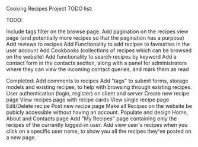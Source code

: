 Cooking Recipes Project TODO list: 


TODO:



Include tags filter on the browse page. 
Add pagination on the recipes view page (and potentially more recipes so that the pagination has a purpose)
Add reviews to recipes
Add Functionality to add recipes to favourites in the user account
Add Cookbooks (collections of recipes which can be browsed on the website)
Add functionality to search recipes by keyword
Add a contact form in the contacts section, along with a panel for administrators where they can view the incoming contact queries, and mark them as read



Completed: 
Add comments to recipes
Add "tags" to submit forms, storage models and existing recipes, to help with browsing through existing recipes. 
User authentication (login, register) on client and server
Create new recipe page
View recipes page with recipe cards
View single recipe page
Edit/Delete recipe
Post new recipe page
Make all Recipes on the website be pubicly accessible without having an account. 
Populate and design Home, About and Contacts page
Add "My Recipes" page containing only the recipes of the currently logged-in user. 
Add view user's recipes when you click on a specific user name, to show you all the recipes they've posted on a new page. 
